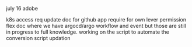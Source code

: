 july 16 adobe

k8s access req
update doc for github app require for own lever permission
flex doc where we have argocd/argo workflow and event but those are still in progress to full knowledge.
working on the script to automate the conversion
script updation
